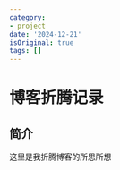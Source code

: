 ```yaml
---
category:
- project
date: '2024-12-21'
isOriginal: true
tags: []
---
```

# 博客折腾记录

## 简介
这里是我折腾博客的所思所想